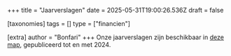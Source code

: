 +++
title = "Jaarverslagen"
date = 2025-05-31T19:00:26.536Z
draft = false

[taxonomies]
tags = []
type = ["financien"]

[extra]
author = "Bonfari"
+++
Onze jaarverslagen zijn beschikbaar in [deze map](https://drive.google.com/drive/folders/1dY_TVLyGmMw8la1-l44bz4QWygIle8kZ?usp=sharing/view), gepubliceerd tot en met 2024.

<!-- more -->